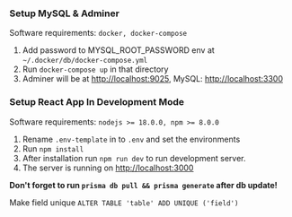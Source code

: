 ### Setup MySQL & Adminer

Software requirements: `docker, docker-compose`
1. Add password to MYSQL_ROOT_PASSWORD env at `~/.docker/db/docker-compose.yml`
2. Run `docker-compose up` in that directory
3. Adminer will be at [http://localhost:9025](http://localhost:9025), MySQL: [http://localhost:3300](http://localhost:3300)

### Setup React App In Development Mode

Software requirements: `nodejs >= 18.0.0, npm >= 8.0.0`
1. Rename `.env-template` in to `.env` and set the environments
2. Run `npm install`
3. After installation run `npm run dev` to run development server. 
4. The server is running on [http://localhost:3000](http://localhost:3000)

**Don't forget to run `prisma db pull && prisma generate` after db update!**

Make field unique `ALTER TABLE 'table' ADD UNIQUE ('field')`